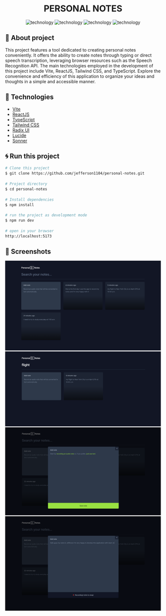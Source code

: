 <div align="center" style="margin-bottom: 20px;">
  <div>
    <h1>PERSONAL NOTES</h1>
  </div>

  <div align="center">
    <img alt="technology" src="https://img.shields.io/badge/Vite-B73BFE?style=for-the-badge&logo=vite&logoColor=FFD62E">
    <img alt="technology" src="https://img.shields.io/badge/TypeScript-007ACC?style=for-the-badge&logo=typescript&logoColor=white">
    <img alt="technology" src="https://img.shields.io/badge/React-20232A?style=for-the-badge&logo=react&logoColor=61DAFB">
    <img alt="technology" src="https://img.shields.io/badge/Tailwind_CSS-38B2AC?style=for-the-badge&logo=tailwind-css&logoColor=white">
  </div>
</div>

## :memo: About project

This project features a tool dedicated to creating personal notes conveniently. It offers the ability to create notes through typing or direct speech transcription, leveraging browser resources such as the Speech Recognition API. The main technologies employed in the development of this project include Vite, ReactJS, Tailwind CSS, and TypeScript. Explore the convenience and efficiency of this application to organize your ideas and thoughts in a simple and accessible manner.

## :rocket: Technologies

- [Vite](https://vitejs.dev/)
- [ReactJS](https://react.dev/learn)
- [TypeScript](https://www.typescriptlang.org/)
- [Tailwind CSS](https://tailwindcss.com/)
- [Radix UI](https://www.radix-ui.com/primitives)
- [Lucide](https://lucide.dev/guide/packages/lucide-react)
- [Sonner](https://sonner.emilkowal.ski/)

## :cyclone: Run this project

```bash
# Clone this project
$ git clone https://github.com/jefferson1104/personal-notes.git

# Project directory
$ cd personal-notes

# Install dependencies
$ npm install

# run the project as development mode
$ npm run dev

# open in your browser
http://localhost:5173
```

## :art: Screenshots

<img src="./public/screenshots/screenshot_01.png" alt="screenshots" />
<img src="./public/screenshots/screenshot_02.png" alt="screenshots" />
<img src="./public/screenshots/screenshot_03.png" alt="screenshots" />
<img src="./public/screenshots/screenshot_04.png" alt="screenshots" />
